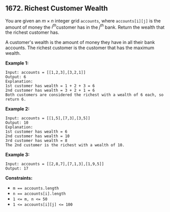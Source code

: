 ## 1672. Richest Customer Wealth

You are given an $m \times n$ integer grid `accounts`, where `accounts[i][j]` is the amount of money the ​​​​​​​​$i^{th}$​​​​ customer has in the ​​​​​​​​​​​$j^{th}$ bank. Return the wealth that the richest customer has.  

A customer's wealth is the amount of money they have in all their bank accounts. The richest customer is the customer that has the maximum wealth.  


__Example 1:__   
```
Input: accounts = [[1,2,3],[3,2,1]]
Output: 6
Explanation:
1st customer has wealth = 1 + 2 + 3 = 6
2nd customer has wealth = 3 + 2 + 1 = 6
Both customers are considered the richest with a wealth of 6 each, so return 6.
```



__Example 2:__  
```
Input: accounts = [[1,5],[7,3],[3,5]]
Output: 10
Explanation: 
1st customer has wealth = 6
2nd customer has wealth = 10 
3rd customer has wealth = 8
The 2nd customer is the richest with a wealth of 10.
```



__Example 3:__  
```
Input: accounts = [[2,8,7],[7,1,3],[1,9,5]]
Output: 17
```



__Constraints:__  
* `m == accounts.length`
* `n == accounts[i].length`
* `1 <= m, n <= 50`  
* `1 <= accounts[i][j] <= 100`  

